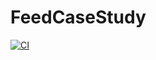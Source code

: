 # FeedCaseStudy

[![CI](https://github.com/mhdbitar-bit/FeedCaseStudy/actions/workflows/CI.yml/badge.svg)](https://github.com/mhdbitar-bit/FeedCaseStudy/actions/workflows/CI.yml)
